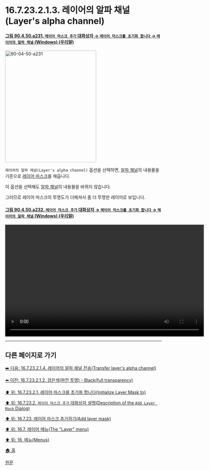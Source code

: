 # 16.7.23.2.1.3. 레이어의 알파 채널(Layer's alpha channel)

<a id="90-04-50-a231"></a>

#### [그림 90.4.50.a231. `레이어 마스크 추가` 대화상자 → `레이어 마스크를 초기화 합니다` → `레이어의 알파 채널` (Windows) (우리말)](./90-04-0050-add_layer_mask.md#90-04-50-a231)
<img width="293" height="360" alt="90-04-50-a231" src="https://github.com/user-attachments/assets/0d0c0ed9-868d-461e-8c58-4e3bf3d7488a" />

`레이어의 알파 채널(Layer's alpha channel)` 옵션을 선택하면, [알파 채널](./19-glossaryx-alpha_channel.md)의 내용물을 기준으로 [레이어 마스크](./19-glossaryx-layer_mask.md)를 채웁니다.

이 옵션을 선택해도 [알파 채널](./19-glossaryx-alpha_channel.md)의 내용물을 바뀌지 않습니다.

그러므로 레이어 마스크의 투명도가 더해져서 좀 더 투명한 레이어로 보입니다.

<a id="90-04-50-a232"></a>

#### [그림 90.4.50.a232. `레이어 마스크 추가` 대화상자 → `레이어 마스크를 초기화 합니다` → `레이어의 알파 채널` (Windows) (우리말)](./90-04-0050-add_layer_mask.md#90-04-50-a232)
<video controls="controls" width="640" height="360" src="https://github.com/user-attachments/assets/ecbdf210-f7bd-408b-8dcf-dff1e75b1e27"></video>

***

## 다른 페이지로 가기

[➡️ 다음: 16.7.23.2.1.4. 레이어의 알파 채널 전송(Transfer layer's alpha channel)](./16-07-23-02-01-04-transfer_layer_alpha_channel.md)

[⬅️ 이전: 16.7.23.2.1.2. 검은색(완전 투명) - Black(full transparency)](./16-07-23-02-01-02-black.md)

[⬆️ 위: 16.7.23.2.1. 레이어 마스크를 초기화 합니다(Initialize Layer Mask to)](./16-07-23-02-01-00-initialize_layer_mask_to.md)

[⬆️ 위: 16.7.23.2. `레이어 마스크 추가` 대화상자 설명(Description of the `Add Layer Mask` Dialog)](./16-07-23-02-00-description_of_the_add_layer_mask_dialog.md)

[⬆️ 위: 16.7.23. 레이어 마스크 추가하기(Add layer mask)](./16-07-23-00-add_layer_mask.md)

[⬆️ 위: 16.7. 레이어 메뉴(The "Layer" menu)](./16-07-00-the-layer-menu.md)

[⬆️ 위: 16. 메뉴(Menus)](./16-00-menus.md)

[🏠 홈](./00-home.md)

[원문](https://docs.gimp.org/2.10/ko/gimp-layer-mask-add.html#idm29173)